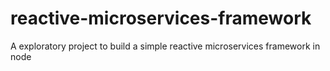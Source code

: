 # reactive-microservices-framework
A exploratory project to build a simple reactive microservices framework in node
